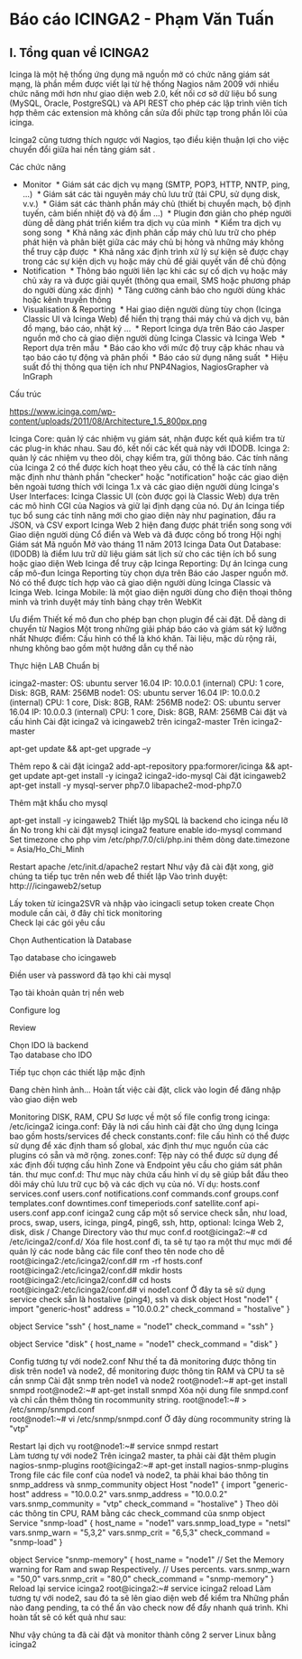 # Báo cáo ICINGA2 - Phạm Văn Tuấn 
 
## I. Tổng quan về ICINGA2 
 
Icinga là một hệ thống ứng dụng mã nguồn mở có chức năng giám sát mạng, là phần mềm được viết lại từ hệ thống Nagios năm 2009 với nhiều chức năng mới hơn như giao diện web 2.0, kết nối cơ sở dữ liệu bổ sung (MySQL, Oracle, PostgreSQL) và API REST cho phép các lập trình viên tích hợp thêm các extension mà không cần sửa đổi phức tạp trong phần lõi của icinga. 
 
Icinga2 cũng tương thích ngược với Nagios, tạo điều kiện thuận lợi cho việc chuyển đổi giữa hai nền tảng giám sát . 
 
Các chức năng 
 * Monitor 
  * Giám sát các dịch vụ mạng (SMTP, POP3, HTTP, NNTP, ping, ...) 
  * Giám sát các tài nguyên máy chủ lưu trữ (tải CPU, sử dụng disk, v.v.) 
  * Giám sát các thành phần máy chủ (thiết bị chuyển mạch, bộ định tuyến, cảm biến nhiệt độ và độ ẩm ...) 
  * Plugin đơn giản cho phép người dùng dễ dàng phát triển kiểm tra dịch vụ của mình 
  * Kiểm tra dịch vụ song song 
  * Khả năng xác định phân cấp máy chủ lưu trữ cho phép phát hiện và phân biệt giữa các máy chủ bị hỏng và những máy không thể truy cập được 
  * Khả năng xác định trình xử lý sự kiện sẽ được chạy trong các sự kiện dịch vụ hoặc máy chủ để giải quyết vấn đề chủ động 
 * Notification 
  * Thông báo người liên lạc khi các sự cố dịch vụ hoặc máy chủ xảy ra và được giải quyết (thông qua email, SMS hoặc phương pháp do người dùng xác định) 
  * Tăng cường cảnh báo cho người dùng khác hoặc kênh truyền thông 
 * Visualisation & Reporting 
  * Hai giao diện người dùng tùy chọn (Icinga Classic UI và Icinga Web) để hiển thị trạng thái máy chủ và dịch vụ, bản đồ mạng, báo cáo, nhật ký ... 
  * Report Icinga dựa trên Báo cáo Jasper nguồn mở cho cả giao diện người dùng Icinga Classic và Icinga Web 
  * Report dựa trên mẫu 
  * Báo cáo kho với mức độ truy cập khác nhau và tạo báo cáo tự động và phân phối 
  * Báo cáo sử dụng năng suất 
  * Hiệu suất đồ thị thông qua tiện ích như PNP4Nagios, NagiosGrapher và InGraph 
 
Cấu trúc 
 
https://www.icinga.com/wp-content/uploads/2011/08/Architecture_1.5_800px.png 
 
Icinga Core: quản lý các nhiệm vụ giám sát, nhận được kết quả kiểm tra từ các plug-in khác nhau. Sau đó, kết nối các kết quả này với IDODB. 
Icinga 2: quản lý các nhiệm vụ theo dõi, chạy kiểm tra, gửi thông báo. Các tính năng của Icinga 2 có thể được kích hoạt theo yêu cầu, có thể là các tính năng mặc định như thành phần "checker" hoặc "notification" hoặc các giao diện bên ngoài tương thích với Icinga 1.x và các giao diện người dùng 
Icinga's User Interfaces: 
Icinga Classic UI (còn được gọi là Classic Web) dựa trên các mô hình CGI của Nagios và giữ lại định dạng của nó. Dự án Icinga tiếp tục bổ sung các tính năng mới cho giao diện này như pagination, đầu ra JSON, và CSV export 
Icinga Web 2 hiện đang được phát triển song song với Giao diện người dùng Cổ điển và Web và đã được công bố trong Hội nghị Giám sát Mã nguồn Mở vào tháng 11 năm 2013 
Icinga Data Out Database: (IDODB) là điểm lưu trữ dữ liệu giám sát lịch sử cho các tiện ích bổ sung hoặc giao diện Web Icinga để truy cập 
Icinga Reporting: Dự án Icinga cung cấp mô-đun Icinga Reporting tùy chọn dựa trên Báo cáo Jasper nguồn mở. Nó có thể được tích hợp vào cả giao diện người dùng Icinga Classic và Icinga Web. 
Icinga Mobile: là một giao diện người dùng cho điện thoại thông minh và trình duyệt máy tính bảng chạy trên WebKit 
 
Ưu điểm 
Thiết kế mô đun cho phép bạn chọn plugin để cài đặt. 
Dễ dàng di chuyển từ Nagios 
Một trong những giải pháp báo cáo và giám sát kỹ lưỡng nhất 
Nhược điểm: 
Cấu hình có thể là khó khăn. 
Tài liệu, mặc dù rộng rãi, nhưng không bao gồm một hướng dẫn cụ thể nào 
 
Thực hiện LAB 
Chuẩn bị 
 
icinga2-master: 
OS: ubuntu server 16.04 
IP: 10.0.0.1 (internal) 
CPU: 1 core, Disk: 8GB, RAM: 256MB 
node1: 
OS: ubuntu server 16.04 
IP: 10.0.0.2 (internal) 
CPU: 1 core, Disk: 8GB, RAM: 256MB 
node2: 
OS: ubuntu server 16.04 
IP: 10.0.0.3 (internal) 
CPU: 1 core, Disk: 8GB, RAM: 256MB 
Cài đặt và cấu hình 
Cài đặt icinga2 và icingaweb2 trên icinga2-master 
Trên icinga2-master 
 
apt-get update && apt-get upgrade –y 
 
Thêm repo & cài đặt icinga2 
add-apt-repository ppa:formorer/icinga && apt-get update 
apt-get install -y icinga2 icinga2-ido-mysql 
Cài đặt icingaweb2 
apt-get install -y mysql-server php7.0 libapache2-mod-php7.0 
 
Thêm mật khẩu cho mysql 
 
apt-get install -y icingaweb2 
Thiết lập mySQL là backend cho icinga nếu lỡ ấn No trong khi cài đặt mysql 
icinga2 feature enable ido-mysql command 
Set timezone cho php 
vim /etc/php/7.0/cli/php.ini 
thêm dòng date.timezone = Asia/Ho_Chi_Minh 
 
Restart apache 
/etc/init.d/apache2 restart 
Như vậy đã cài đặt xong, giờ chúng ta tiếp tục trên nền web để thiết lập 
Vào trình duyệt: http://<icinga2IP>/icingaweb2/setup 
 
Lấy token từ icinga2SVR và nhập vào 
icingacli setup token create 
Chọn module cần cài, ở đây chỉ tick monitoring  
Check lại các gói yêu cầu 
 
Chọn Authentication là Database 
 
Tạo database cho icingaweb 
 
Điền user và password đã tạo khi cài mysql 
 
Tạo tài khoản quản trị nền web 
 
Configure log 
 
Review 
 
Chọn IDO là backend  
Tạo database cho IDO 
 
Tiếp tục chọn các thiết lập mặc định 
 
 
Đang chèn hình ảnh... 
Hoàn tất việc cài đặt, click vào login để đăng nhập vào giao diện web 
 
 
Monitoring DISK, RAM, CPU 
Sơ lược về một số file config trong icinga: /etc/icinga2 
icinga.conf: Đây là nơi cấu hình cài đặt cho ứng dụng Icinga bao gồm hosts/services để check 
constants.conf: file cấu hình có thể được sử dụng để xác định tham số global, xác định thư mục nguồn của các plugins có sẵn và mở rộng. 
zones.conf: Tệp này có thể được sử dụng để xác định đối tượng cấu hình Zone và Endpoint yêu cầu cho giám sát phân tán. 
thư mục conf.d: Thư mục này chứa cấu hình ví dụ sẽ giúp bắt đầu theo dõi máy chủ lưu trữ cục bộ và các dịch vụ của nó. Ví dụ: 
hosts.conf 
services.conf 
users.conf 
notifications.conf 
commands.conf 
groups.conf 
templates.conf 
downtimes.conf 
timeperiods.conf 
satellite.conf 
api-users.conf 
app.conf 
icinga2 cung cấp một số service check sẵn, như load, procs, swap, users, icinga, ping4, ping6, ssh, http, optional: Icinga Web 2, disk, disk / 
Change Directory vào thư mục conf.d 
root@icinga2:~# cd /etc/icinga2/conf.d/ 
Xóa file host.conf đi, ta sẽ tự tạo ra một thư mục mới để quản lý các node bằng các file conf theo tên node cho dễ 
root@icinga2:/etc/icinga2/conf.d# rm -rf hosts.conf 
root@icinga2:/etc/icinga2/conf.d# mkdir hosts 
root@icinga2:/etc/icinga2/conf.d# cd hosts 
root@icinga2:/etc/icinga2/conf.d# vi node1.conf 
Ở đây ta sẽ sử dụng service check sẵn là hostalive (ping4), ssh và disk 
object Host "node1" { 
        import "generic-host" 
        address = "10.0.0.2" 
        check_command = "hostalive" 
} 
  
object Service "ssh" { 
        host_name = "node1" 
        check_command = "ssh" 
} 
  
  
object Service "disk" { 
        host_name = "node1" 
        check_command = "disk" 
} 
 
Config tương tự với node2.conf 
Như thế ta đã monitoring được thông tin disk trên node1 và node2, để monitoring được thông tin RAM và CPU ta sẽ cần snmp 
Cài đặt snmp trên node1 và node2 
root@node1:~# apt-get install snmpd 
root@node2:~# apt-get install snmpd 
Xóa nội dung file snmpd.conf và chỉ cần thêm thông tin rocommunity string. 
root@node1:~# > /etc/snmp/snmpd.conf  
root@node1:~# vi /etc/snmp/snmpd.conf 
Ở đây dùng rocommunity string là "vtp" 
 
Restart lại dịch vụ 
root@node1:~# service snmpd restart  
Làm tương tự với node2 
Trên icinga2 master, ta phải cài đặt thêm plugin nagios-snmp-plugins 
root@icinga2:~# apt-get install nagios-snmp-plugins  
Trong file các file conf của node1 và node2, ta phải khai báo thông tin snmp_address và snmp_community 
object Host "node1" { 
        import "generic-host" 
        address = "10.0.0.2" 
        vars.snmp_address = "10.0.0.2" 
        vars.snmp_community = "vtp" 
        check_command = "hostalive" 
} 
Theo dõi các thông tin CPU, RAM bằng các check_command của snmp 
object Service "snmp-load" { 
    host_name           = "node1" 
    vars.snmp_load_type = "netsl" 
    vars.snmp_warn      = "5,3,2" 
    vars.snmp_crit      = "6,5,3" 
    check_command       = "snmp-load" 
} 
  
object Service "snmp-memory" { 
    host_name      = "node1" 
    // Set the Memory warning for Ram and swap Respectively. 
    // Uses percents. 
    vars.snmp_warn = "50,0" 
    vars.snmp_crit = "80,0" 
    check_command  = "snmp-memory" 
} 
Reload lại service icinga2 
root@icinga2:~# service icinga2 reload 
Làm tương tự với node2, sau đó ta sẽ lên giao diện web để kiểm tra 
Những phần nào đang pending, ta có thể ấn vào check now để đẩy nhanh quá trình. Khi hoàn tất sẽ có kết quả như sau: 
 
Như vậy chúng ta đã cài đặt và monitor thành công 2 server Linux bằng icinga2 

